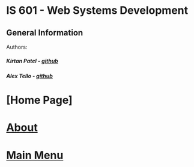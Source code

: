 # IS 601 - Web Systems Development
## General Information
Authors:
##### Kirtan Patel - [github](https://github.com/kpp46/HowTheInternetWorks)
##### Alex Tello - [github](https://github.com/Alextello08/Homework-2)

# [Home Page]

# [About](https://github.com/kpp46/HowTheInternetWorks/blob/main/Content/About)

# [Main Menu](https://github.com/kpp46/HowTheInternetWorks/tree/main/TimeLine)
